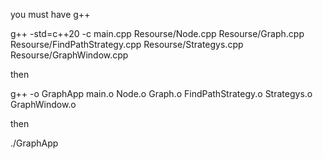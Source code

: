 you must have g++

g++ -std=c++20 -c main.cpp Resourse/Node.cpp Resourse/Graph.cpp Resourse/FindPathStrategy.cpp Resourse/Strategys.cpp Resourse/GraphWindow.cpp

then 

g++ -o GraphApp main.o Node.o Graph.o FindPathStrategy.o Strategys.o GraphWindow.o

then 

./GraphApp
